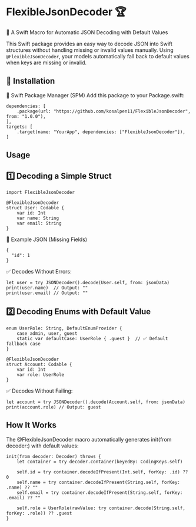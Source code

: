 # FlexibleJsonDecoder 🏆

🚀 A Swift Macro for Automatic JSON Decoding with Default Values

This Swift package provides an easy way to decode JSON into Swift structures without handling missing or invalid values manually.
Using `@FlexibleJsonDecoder`, your models automatically fall back to default values when keys are missing or invalid.

## 📌 Installation
🔹 Swift Package Manager (SPM)
Add this package to your Package.swift:
```
dependencies: [
    .package(url: "https://github.com/kosalpen11/FlexibleJsonDecoder", from: "1.0.0"),
],
targets: [
    .target(name: "YourApp", dependencies: ["FlexibleJsonDecoder"]),
]
```
## Usage
## 1️⃣ Decoding a Simple Struct
```
import FlexibleJsonDecoder

@FlexibleJsonDecoder
struct User: Codable {
    var id: Int
    var name: String
    var email: String
}
```
🔹 Example JSON (Missing Fields)
```
{
  "id": 1
}
```
✅ Decodes Without Errors:
```
let user = try JSONDecoder().decode(User.self, from: jsonData)
print(user.name)  // Output: ""
print(user.email) // Output: ""
```
## 2️⃣ Decoding Enums with Default Value
```
enum UserRole: String, DefaultEnumProvider {
    case admin, user, guest
    static var defaultCase: UserRole { .guest }  // ✅ Default fallback case
}

@FlexibleJsonDecoder
struct Account: Codable {
    var id: Int
    var role: UserRole
}
```
✅ Decodes Without Failing:
```
let account = try JSONDecoder().decode(Account.self, from: jsonData)
print(account.role) // Output: guest
```

## How It Works
The @FlexibleJsonDecoder macro automatically generates init(from decoder:) with default values:
```
init(from decoder: Decoder) throws {
    let container = try decoder.container(keyedBy: CodingKeys.self)
    
    self.id = try container.decodeIfPresent(Int.self, forKey: .id) ?? 0
    self.name = try container.decodeIfPresent(String.self, forKey: .name) ?? ""
    self.email = try container.decodeIfPresent(String.self, forKey: .email) ?? ""
    
    self.role = UserRole(rawValue: try container.decode(String.self, forKey: .role)) ?? .guest
}
```
